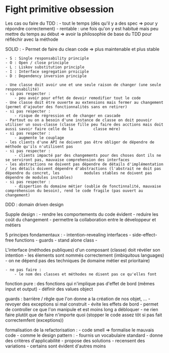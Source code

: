 # Fight primitive obsession

Les cas ou faire du TDD : 
	- tout le temps (dès qu'il y a des spec => pour y répondre correctement)
	- rentable : une fois qu'on y est habitué mais peu mettre du temps au début => avoir la philosophie de base du TDD pour réfléchir avec la méthode

SOLID : 
	- Permet de faire du clean code => plus maintenable et plus stable

	- S : Single responsability principle
	- O : Open / close principle
	- L : Liskov substitution principle
	- I : Interface segregation prniciple
	- D : Dependency inversion principle
	
	- Une classe doit avoir une et une seule raison de changer (une seule responsabilité)
	- si pas respecter :
		- peu avoir pour effet de devoir remodifier tout le code
	- Une classe doit être ouverte au extensions mais fermer au changement (permet d'ajouter des fonctionnalités sans en retirer)
	- si pas respecter : 
		- risque de régression et de changer en cascade
	- Partout ou on a besoin d'une instance de classe on doit pouvoir utiliser un sous-classe (classe fille peu faire des acctions mais doit aussi savoir faire celle de la 		classe mére)
	- si pas respecter :
		- augmente le couplage
	- les clients d'une API ne doivent pas être obliger de dépendre de méthode qu'ils n'utilisent pas
	- si pas respecter :
		- clients impacté par des changements pour des choses dont ils ne se serviront pas, mauvaise comprehension des interfaces
	- les abstractions ne doivent pas dépendre de détails d'implémentation / les détails doivent dépendre d'abstractions (l'abstrait ne doit pas dépendre du concret, les 			modules stables ne doivent pas dépendre de modules instables)
	- si pas respecter :
		- dispertion du domaine métier (oublie de fonctinnalité, mauvaise compréhension du besoin), rend le code fragile (pas ouvert au changement)

DDD :  domain driven design

Supple design : 
	- rendre les comportements du code évident
	- reduire les coût du changement
	- permettre la collaboration entre le développeur et métiers

5 principes fondamentaux :
	- intention-revealing interfaces
	- side-effect-free functions
	- guards
	- stand alone class
	- 

L'interface (méthodes publiques) d'un composant (classe) doit révéler son intention
	- les élements sont nommés correctement (imbiquitous languages)
	- on ne dépend pas des techniques (le domaine métier est prioritaire)

	- ne pas faire :
		- le nom des classes et méthodes ne disent pas ce qu'elles font

fonction pure : des fonctions qui n'implique pas d'effet de bord (mêmes input et output)
	- définir des values object

guards : barrière / rêgle que l'on donne a la création de nos objet, ...
	- revoyer des exceptions si mal construit
	- évite les effets de bord
	- permet de controller ce que l'on manipule et est moins long a débloquer
	- ne rien faire plutôt que de faire n'importe quoi (stopper le code assez tôt si pas fait correctemfent (exceptions))

formalisation de la refactorisation :
	- code smell => formalise le mauvais code
	- comme le design pattern 
:		- fournis un vocabulaire standard
		- donne des critères d'applicabilité
		- propose des solutions
		- recensent des variations
		- certains sont évident d'autres moins